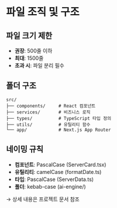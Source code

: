# 파일 조직 및 구조

## 파일 크기 제한
- **권장**: 500줄 이하
- **최대**: 1500줄
- **초과 시**: 파일 분리 필수

## 폴더 구조
```
src/
├── components/     # React 컴포넌트
├── services/       # 비즈니스 로직
├── types/          # TypeScript 타입 정의
├── utils/          # 유틸리티 함수
└── app/            # Next.js App Router
```

## 네이밍 규칙
- **컴포넌트**: PascalCase (ServerCard.tsx)
- **유틸리티**: camelCase (formatDate.ts)
- **타입**: PascalCase (ServerData.ts)
- **폴더**: kebab-case (ai-engine/)

→ 상세 내용은 프로젝트 문서 참조

